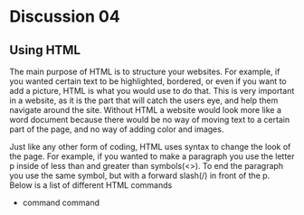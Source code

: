 # Discussion 04

## Using HTML

<p>The main purpose of HTML is to structure your websites. For example, if you wanted certain text to be highlighted, bordered, or even if you want to add a picture, HTML is what you would use to do that. This is very important in a website, as it is the part that will catch the users eye, and help them navigate around the site. Without HTML a website would look more like a word document because there would be no way of moving text to a certain part of the page, and no way of adding color and images.</p>
<p>Just like any other form of coding, HTML uses syntax to change the look of the page. For example, if you wanted to make a paragraph you use the letter p inside of less than and greater than symbols(<>). To end the paragraph you use the same symbol, but with a forward slash(/) in front of the p. Below is a list of different HTML commands</p>

<ul>
<li>command
command
</li>
